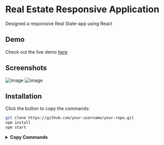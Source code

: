 # Real Estate Responsive Application



Designed a responsive Real State-app using React

## Demo

Check out the live demo [here](https://project-vercel-git-main-shadowsweep.vercel.app/)


## Screenshots
![image](https://github.com/Shadowsweep/project_vercel/assets/122604770/d669cf4b-fe1e-4b98-aced-2768bd811cfb)
![image](https://github.com/Shadowsweep/project_vercel/assets/122604770/ac2bef3d-aae7-4321-8a07-fb970acf4cf1)


## Installation

Click the button to copy the commands:

```bash
git clone https://github.com/your-username/your-repo.git
npm install
npm start
```

<details>
<summary><strong>Copy Commands</strong></summary>

```bash
git clone https://github.com/your-username/your-repo.git
npm install
npm start
```

</details>

